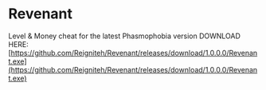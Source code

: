 # Revenant
Level &amp; Money cheat for the latest Phasmophobia version
DOWNLOAD HERE: [https://github.com/Reigniteh/Revenant/releases/download/1.0.0.0/Revenant.exe](https://github.com/Reigniteh/Revenant/releases/download/1.0.0.0/Revenant.exe)
